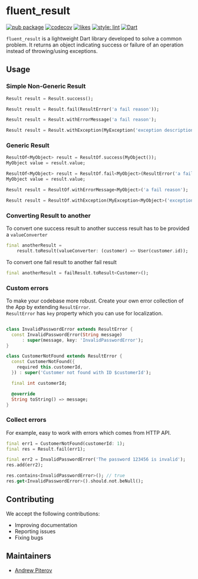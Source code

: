 # fluent_result


[![pub package](https://img.shields.io/pub/v/fluent_result.svg?label=fluent_result&color=blue)](https://pub.dev/packages/fluent_result)
[![codecov](https://codecov.io/gh/AndrewPiterov/fluent_result/branch/main/graph/badge.svg?token=VM9LTJXGQS)](https://codecov.io/gh/AndrewPiterov/fluent_result)
[![likes](https://badges.bar/fluent_result/likes)](https://pub.dev/packages/fluent_result/score)
[![style: lint](https://img.shields.io/badge/style-lint-4BC0F5.svg)](https://pub.dev/packages/lint)
[![Dart](https://github.com/AndrewPiterov/fluent_result/actions/workflows/dart.yml/badge.svg)](https://github.com/AndrewPiterov/fluent_result/actions/workflows/dart.yml)

`fluent_result` is a lightweight Dart library developed to solve a common problem. It returns an object indicating success or failure of an operation instead of throwing/using exceptions.

## Usage

### Simple Non-Generic Result

```dart
Result result = Result.success();
```

```dart
Result result = Result.fail(ResultError('a fail reason'));
```

```dart
Result result = Result.withErrorMessage('a fail reason');
```

```dart
Result result = Result.withException(MyException('exception description'));
```

### Generic Result

```dart
ResultOf<MyObject> result = ResultOf.success(MyObject());
MyObject value = result.value;
```

```dart
ResultOf<MyObject> result = ResultOf.fail<MyObject>(ResultError('a fail reason'));
MyObject value = result.value;
```

```dart
Result result = ResultOf.withErrorMessage<MyObject>('a fail reason');
```

```dart
Result result = ResultOf.withException(MyException<MyObject>('exception description'));
```

### Converting Result to another

To convert one success result to another success result has to be provided a `valueConverter`

```dart
final anotherResult =
    result.toResult(valueConverter: (customer) => User(customer.id));
```

To convert one fail result to another fail result

```dart
final anotherResult = failResult.toResult<Customer>();
```

### Custom errors

To make your codebase more robust. Create your own error collection of the App by extending `ResultError`. \
`ResultError` has `key` property which you can use for localization.

```dart

class InvalidPasswordError extends ResultError {
  const InvalidPasswordError(String message)
      : super(message, key: 'InvalidPasswordError');
}

class CustomerNotFound extends ResultError {
  const CustomerNotFound({
    required this.customerId,
  }) : super('Customer not found with ID $customerId');

  final int customerId;

  @override
  String toString() => message;
}
```

### Collect errors

For example, easy to work with errors which comes from HTTP API.

```dart
final err1 = CustomerNotFound(customerId: 1);
final res = Result.fail(err1);

final err2 = InvalidPasswordError('The password 123456 is invalid');
res.add(err2);

res.contains<InvalidPasswordError>(); // true
res.get<InvalidPasswordError>().should.not.beNull();
```

## Contributing

We accept the following contributions:

* Improving documentation
* Reporting issues
* Fixing bugs

## Maintainers

* [Andrew Piterov](mailto:piterov1990@gmail.com?subject=[GitHub]%20Source%20Dart%20fluent_result)
